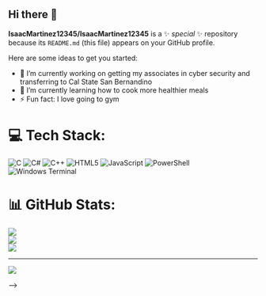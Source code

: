 ## Hi there 👋


**IsaacMartinez12345/IsaacMartinez12345** is a ✨ _special_ ✨ repository because its `README.md` (this file) appears on your GitHub profile.

Here are some ideas to get you started:

- 🔭 I’m currently working on getting my associates in cyber security and transferring to Cal State San Bernandino 
- 🌱 I’m currently learning how to cook more healthier meals
- ⚡ Fun fact: I love going to gym

# 💻 Tech Stack:
![C](https://img.shields.io/badge/c-%2300599C.svg?style=for-the-badge&logo=c&logoColor=white) ![C#](https://img.shields.io/badge/c%23-%23239120.svg?style=for-the-badge&logo=csharp&logoColor=white) ![C++](https://img.shields.io/badge/c++-%2300599C.svg?style=for-the-badge&logo=c%2B%2B&logoColor=white) ![HTML5](https://img.shields.io/badge/html5-%23E34F26.svg?style=for-the-badge&logo=html5&logoColor=white) ![JavaScript](https://img.shields.io/badge/javascript-%23323330.svg?style=for-the-badge&logo=javascript&logoColor=%23F7DF1E) ![PowerShell](https://img.shields.io/badge/PowerShell-%235391FE.svg?style=for-the-badge&logo=powershell&logoColor=white) ![Windows Terminal](https://img.shields.io/badge/Windows%20Terminal-%234D4D4D.svg?style=for-the-badge&logo=windows-terminal&logoColor=white)
# 📊 GitHub Stats:
![](https://github-readme-stats.vercel.app/api?username=IsaacMartinez12345&theme=dark&hide_border=false&include_all_commits=true&count_private=false)<br/>
![](https://github-readme-streak-stats.herokuapp.com/?user=IsaacMartinez12345&theme=dark&hide_border=false)<br/>
![](https://github-readme-stats.vercel.app/api/top-langs/?username=IsaacMartinez12345&theme=dark&hide_border=false&include_all_commits=true&count_private=false&layout=compact)

---
[![](https://visitcount.itsvg.in/api?id=IsaacMartinez12345&icon=0&color=0)](https://visitcount.itsvg.in)

-->
